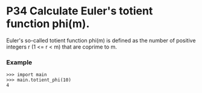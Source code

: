 # P34 Calculate Euler's totient function phi(m).

Euler's so-called totient function phi(m) is defined as the number of positive integers r (1 <= r < m) that are coprime to m.

### Example
```
>>> import main
>>> main.totient_phi(10)
4
```
